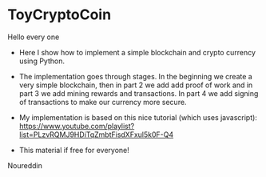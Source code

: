 # ToyCryptoCoin

Hello every one
- Here I show how to implement a simple blockchain and crypto currency using Python.
- The implementation goes through stages. In the beginning we create a  very simple blockchain, then in part 2 we add add proof of work and in part 3 we add mining rewards and transactions. In part 4 we add signing of transactions to make our currency more secure.
- My implementation is based on this nice tutorial (which uses javascript):
https://www.youtube.com/playlist?list=PLzvRQMJ9HDiTqZmbtFisdXFxul5k0F-Q4

- This material if free for everyone!

Noureddin

